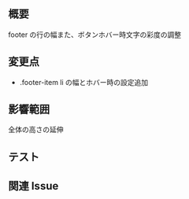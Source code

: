 ## 概要

footer の行の幅また、ボタンホバー時文字の彩度の調整

## 変更点

- .footer-item li の幅とホバー時の設定追加

## 影響範囲

全体の高さの延伸

## テスト

## 関連 Issue
